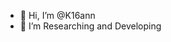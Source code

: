- 👋 Hi, I’m @K16ann
- 🌱 I’m Researching and Developing

<!---
K16ann/K16ann is a ✨ special ✨ repository because its `README.md` (this file) appears on your GitHub profile.
You can click the Preview link to take a look at your changes.
--->
